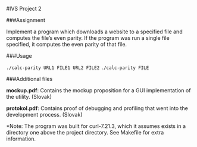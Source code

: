 #IVS Project 2

###Assignment

Implement a program which downloads a website to a specified file and computes the file’s even parity. If the program was run a single file specified, it computes the even parity of that file.

###Usage

`./calc-parity URL1 FILE1 URL2 FILE2`
`./calc-parity FILE`

###Additional files

**mockup.pdf**: Contains the mockup proposition for a GUI implementation of the utility. (Slovak)

**protokol.pdf**: Contains proof of debugging and profiling that went into the development process. (Slovak)

*Note: The program was built for curl-7.21.3, which it assumes exists in a directory one above the project directory. See Makefile for extra information.
